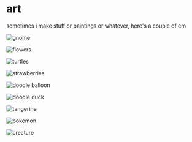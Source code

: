 art
======

sometimes i make stuff or paintings or whatever, here's a couple of em


![gnome](https://user-images.githubusercontent.com/49330502/151737007-8f93a414-98ca-4a49-aa56-30788d98129b.jpg)

![flowers](https://user-images.githubusercontent.com/49330502/151737013-fe3e3760-d944-4e5d-a01b-eb13c6d234d6.jpg)

<!--[hand](https://user-images.githubusercontent.com/49330502/151737016-b652ad34-5e9a-41e9-9f43-89a49d31819b.jpg)-->

![turtles](https://user-images.githubusercontent.com/49330502/151737018-9f6d9e16-cb98-4e79-87c1-f6c2306f0a2e.jpg)

![strawberries](https://user-images.githubusercontent.com/49330502/151737020-c4877700-d4c0-478d-a373-a89f2861c957.jpg)

![doodle balloon](https://user-images.githubusercontent.com/49330502/151737023-9c9ee603-29bd-4b46-93b6-e6223856562b.jpg)

![doodle duck](https://user-images.githubusercontent.com/49330502/151737027-8979961b-2d4c-478e-aa79-9fc92218c694.jpg)

![tangerine](https://user-images.githubusercontent.com/49330502/151737038-94394ecd-e32b-4b3d-a066-7d1f4a0eb41d.jpg)

![pokemon](https://user-images.githubusercontent.com/49330502/151737042-3f384a3c-908c-4c2f-87d3-96c574c76c9b.jpg)

![creature](https://user-images.githubusercontent.com/49330502/151737050-541363f7-4d80-4a65-997f-10ffba3b7dd8.jpg)
